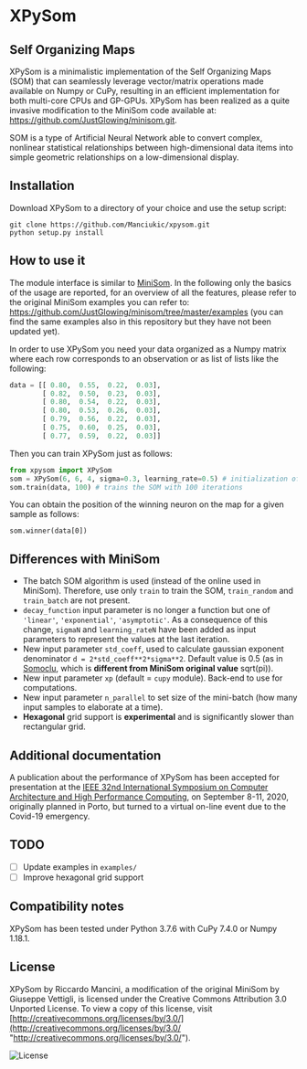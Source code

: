 <h1>XPySom</h1>

Self Organizing Maps
--------------------

XPySom is a minimalistic implementation of the Self Organizing Maps (SOM) that can seamlessly leverage vector/matrix operations made available on Numpy or CuPy, resulting in an efficient implementation for both multi-core CPUs and GP-GPUs. XPySom has been realized as a quite invasive modification to the MiniSom code available at: https://github.com/JustGlowing/minisom.git.

SOM is a type of Artificial Neural Network able to convert complex, nonlinear statistical relationships between high-dimensional data items into simple geometric relationships on a low-dimensional display.

Installation
---------------------

Download XPySom to a directory of your choice and use the setup script:

    git clone https://github.com/Manciukic/xpysom.git
    python setup.py install

How to use it
---------------------

The module interface is similar to [MiniSom](https://github.com/JustGlowing/minisom.git). In the following only the basics of the usage are reported, for an overview of all the features, please refer to the original MiniSom examples you can refer to: https://github.com/JustGlowing/minisom/tree/master/examples (you can find the same examples also in this repository but they have not been updated yet).

In order to use XPySom you need your data organized as a Numpy matrix where each row corresponds to an observation or as list of lists like the following:

```python
data = [[ 0.80,  0.55,  0.22,  0.03],
        [ 0.82,  0.50,  0.23,  0.03],
        [ 0.80,  0.54,  0.22,  0.03],
        [ 0.80,  0.53,  0.26,  0.03],
        [ 0.79,  0.56,  0.22,  0.03],
        [ 0.75,  0.60,  0.25,  0.03],
        [ 0.77,  0.59,  0.22,  0.03]]      
```

 Then you can train XPySom just as follows:

```python
from xpysom import XPySom    
som = XPySom(6, 6, 4, sigma=0.3, learning_rate=0.5) # initialization of 6x6 SOM
som.train(data, 100) # trains the SOM with 100 iterations
```

You can obtain the position of the winning neuron on the map for a given sample as follows:

```
som.winner(data[0])
```

Differences with MiniSom
---------------------
 - The batch SOM algorithm is used (instead of the online used in MiniSom). Therefore, use only `train` to train the SOM, `train_random` and `train_batch` are not present.
 - `decay_function` input parameter is no longer a function but one of `'linear'`,
 `'exponential'`, `'asymptotic'`. As a consequence of this change, `sigmaN` and `learning_rateN` have been added as input parameters to represent the values at the last iteration.
 - New input parameter `std_coeff`, used to calculate gaussian exponent denominator `d = 2*std_coeff**2*sigma**2`. Default value is 0.5 (as in [Somoclu](https://github.com/peterwittek/somoclu), which is **different from MiniSom original value** sqrt(pi)).
 - New input parameter `xp` (default = `cupy` module). Back-end to use for computations.
 - New input parameter `n_parallel` to set size of the mini-batch (how many input samples to elaborate at a time).
 - **Hexagonal** grid support is **experimental** and is significantly slower than rectangular grid.  

Additional documentation
---------------------
A publication about the performance of XPySom has been accepted for presentation at the [IEEE 32nd International Symposium on Computer Architecture and High Performance Computing](https://sbac2020.dcc.fc.up.pt/), on September 8-11, 2020, originally planned in Porto, but turned to a virtual on-line event due to the Covid-19 emergency.


TODO
---------------------

 - [ ] Update examples in `examples/`
 - [ ] Improve hexagonal grid support

Compatibility notes
---------------------
XPySom has been tested under Python 3.7.6 with CuPy 7.4.0 or Numpy 1.18.1.

License
---------------------

XPySom by Riccardo Mancini, a modification of the original MiniSom by Giuseppe Vettigli, is licensed under the Creative Commons Attribution 3.0 Unported License. To view a copy of this license, visit [http://creativecommons.org/licenses/by/3.0/](http://creativecommons.org/licenses/by/3.0/ "http://creativecommons.org/licenses/by/3.0/").

![License]( http://i.creativecommons.org/l/by/3.0/88x31.png "Creative Commons Attribution 3.0 Unported License")
